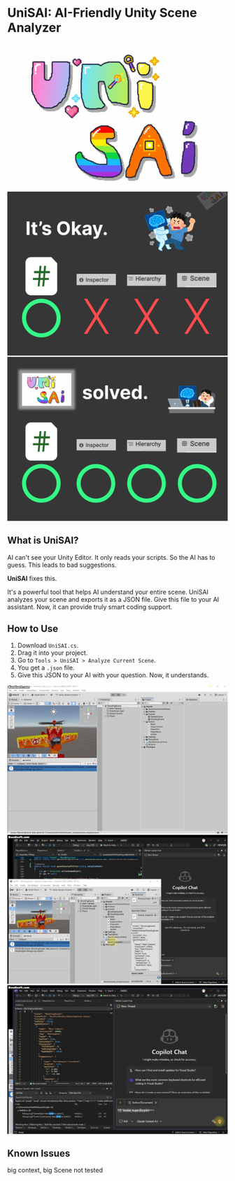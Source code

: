 # UniSAI: AI-Friendly Unity Scene Analyzer

![PNG](preview0.png) 
![PNG](preview1.png) 
![PNG](preview2.png) 

## What is UniSAI?

AI can't see your Unity Editor.
It only reads your scripts.
So the AI has to guess. This leads to bad suggestions.

**UniSAI** fixes this.

It's a powerful tool that helps AI understand your entire scene. UniSAI analyzes your scene and exports it as a JSON file. Give this file to your AI assistant. Now, it can provide truly smart coding support.


## How to Use

1.  Download `UniSAI.cs`.
2.  Drag it into your project.
3.  Go to `Tools > UniSAI > Analyze Current Scene`.
4.  You get a `.json` file.
5.  Give this JSON to your AI with your question. Now, it understands.

![GIF](preview1.gif) 
![GIF](preview2.gif) 
![GIF](preview3.gif) 



## Known Issues

big context, big Scene not tested
